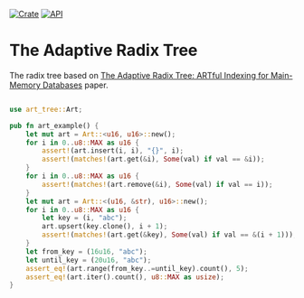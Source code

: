 [![Crate](https://img.shields.io/crates/v/art-tree.svg)](https://crates.io/crates/art-tree)
[![API](https://docs.rs/art-tree/badge.svg)](https://docs.rs/art-tree)

# The Adaptive Radix Tree
The radix tree based on [The Adaptive Radix Tree:
ARTful Indexing for Main-Memory Databases](https://15721.courses.cs.cmu.edu/spring2016/papers/leis-icde2013.pdf)
paper.

```rust

use art_tree::Art;

pub fn art_example() {
    let mut art = Art::<u16, u16>::new();
    for i in 0..u8::MAX as u16 {
        assert!(art.insert(i, i), "{}", i);
        assert!(matches!(art.get(&i), Some(val) if val == &i));
    }
    for i in 0..u8::MAX as u16 {
        assert!(matches!(art.remove(&i), Some(val) if val == i));
    }
    let mut art = Art::<(u16, &str), u16>::new();
    for i in 0..u8::MAX as u16 {
        let key = (i, "abc");
        art.upsert(key.clone(), i + 1);
        assert!(matches!(art.get(&key), Some(val) if val == &(i + 1)));
    }
    let from_key = (16u16, "abc");
    let until_key = (20u16, "abc");
    assert_eq!(art.range(from_key..=until_key).count(), 5);
    assert_eq!(art.iter().count(), u8::MAX as usize);   
}
```